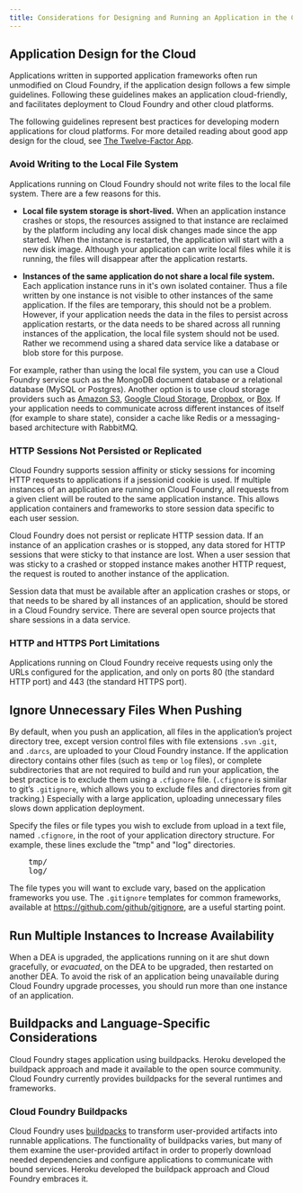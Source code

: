 ```yaml
---
title: Considerations for Designing and Running an Application in the Cloud
---
```


## <a id="app-design"></a>Application Design for the Cloud ##

Applications written in supported application frameworks often run unmodified on
Cloud Foundry, if the application design follows a few simple guidelines.
Following these guidelines makes an application cloud-friendly, and facilitates
deployment to Cloud Foundry and other cloud platforms.

The following guidelines represent best practices for developing modern applications for cloud platforms. For more detailed reading about good app design for the cloud, see [The Twelve-Factor App](http://www.12factor.net).

### <a id="filesystem"></a>Avoid Writing to the Local File System ###

Applications running on Cloud Foundry should not write files to the local file
system.
There are a few reasons for this.

* **Local file system storage is short-lived.** When an application instance crashes or stops, the resources assigned to that instance are reclaimed by the platform including any local disk changes made since the app started. When the instance is restarted, the application will start with a new disk image. Although your application can write local files while it is running, the files will disappear after the application restarts.

* **Instances of the same application do not share a local file system.** Each application instance runs in it's own isolated container. Thus a file written by one instance is not visible to other instances of the same application. If the files are temporary, this should not be a problem. However, if your application needs the data in the files to persist across application restarts, or the data needs to be shared across all running instances of the application, the local file system should not be used. Rather we recommend using a shared data service like a database or blob store for this purpose.

For example, rather than using the local file system, you can use a Cloud
Foundry service such as the MongoDB document database or a relational database
(MySQL or Postgres).
Another option is to use cloud storage providers such as [Amazon S3](http://aws.amazon.com/s3/), [Google Cloud Storage](https://cloud.google.com/products/cloud-storage), [Dropbox](https://www.dropbox.com/developers), or [Box](http://developers.box.com/).
If your application needs to communicate across different instances of itself
(for example to share state), consider a cache like Redis or a messaging-based
architecture with RabbitMQ.

### <a id="sessions"></a>HTTP Sessions Not Persisted or Replicated ###

Cloud Foundry supports session affinity or sticky sessions for incoming HTTP
requests to applications if a jsessionid cookie is used.
If multiple instances of an application are running on Cloud Foundry, all
requests from a given client will be routed to the same application instance.
This allows application containers and frameworks to store session data specific
to each user session.

Cloud Foundry does not persist or replicate HTTP session data.
If an instance of an application crashes or is stopped, any data stored for HTTP
sessions that were sticky to that instance are lost.
When a user session that was sticky to a crashed or stopped instance makes
another HTTP request, the request is routed to another instance of the
application.

Session data that must be available after an application crashes or stops, or
that needs to be shared by all instances of an application, should be stored in
a Cloud Foundry service.
There are several open source projects that share sessions in a data service.

### <a id="ports"></a>HTTP and HTTPS Port Limitations ###

Applications running on Cloud Foundry receive requests using only the URLs
configured for the application, and only on ports 80 (the standard HTTP port)
and 443 (the standard HTTPS port).

## <a id="exclude"></a>Ignore Unnecessary Files When Pushing ##

By default, when you push an application, all files in the application’s project
directory tree, except version control files with file extensions `.svn` `.git`,
and `.darcs`, are uploaded to your Cloud Foundry instance.
If the application directory contains other files (such as `temp` or `log`
files), or complete subdirectories that are not required to build and run your
application, the best practice is to exclude them using a `.cfignore` file.
(`.cfignore` is similar to git’s `.gitignore`, which allows you to exclude files
and directories from git tracking.)
Especially with a large application, uploading unnecessary files slows down
application deployment.

Specify the files or file types you wish to exclude from upload in a text file,
named `.cfignore`, in the root of your application directory structure.
For example, these lines exclude the "tmp" and "log" directories.

<pre class="terminal">
	tmp/
	log/
</pre>

The file types you will want to exclude vary, based on the application
frameworks you use.
The `.gitignore` templates for common frameworks, available at
https://github.com/github/gitignore, are a useful starting point.

## <a id="increase-availability"></a>Run Multiple Instances to Increase Availability ##

When a DEA is upgraded, the applications running on it are shut down gracefully,
or _evacuated_, on the DEA to be upgraded, then restarted on another DEA.
To avoid the risk of an application being unavailable during Cloud Foundry
upgrade processes, you should run more than one instance of an application.

## <a id="Buildpack"></a>Buildpacks and Language-Specific Considerations ##

Cloud Foundry stages application using buildpacks.
Heroku developed the buildpack approach and made it available to the open source
community.
Cloud Foundry currently provides buildpacks for the several runtimes and
frameworks.

### <a id="system-buildpacks"></a>Cloud Foundry Buildpacks ###

Cloud Foundry uses [buildpacks](../../buildpacks/) to transform user-provided
artifacts into runnable applications.
The functionality of buildpacks varies, but many of them examine the
user-provided artifact in order to properly download needed dependencies and
configure applications to communicate with bound services.
Heroku developed the buildpack approach and Cloud Foundry embraces it.